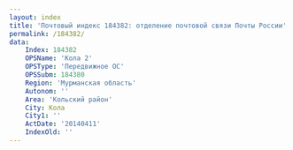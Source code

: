 ```yaml
---
layout: index
title: 'Почтовый индекс 184382: отделение почтовой связи Почты России'
permalink: /184382/
data:
    Index: 184382
    OPSName: 'Кола 2'
    OPSType: 'Передвижное ОС'
    OPSSubm: 184380
    Region: 'Мурманская область'
    Autonom: ''
    Area: 'Кольский район'
    City: Кола
    City1: ''
    ActDate: '20140411'
    IndexOld: ''
---
```

